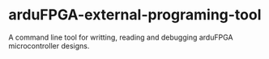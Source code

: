 # arduFPGA-external-programing-tool
 A command line tool for writting, reading and debugging arduFPGA microcontroller designs.
